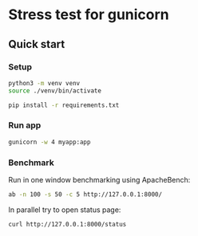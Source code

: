 # Stress test for gunicorn

## Quick start

### Setup

```bash
python3 -m venv venv
source ./venv/bin/activate

pip install -r requirements.txt
```

### Run app

```bash
gunicorn -w 4 myapp:app
```

### Benchmark

Run in one window benchmarking using ApacheBench:

```bash
ab -n 100 -s 50 -c 5 http://127.0.0.1:8000/
```

In parallel try to open status page:

```bash
curl http://127.0.0.1:8000/status
```